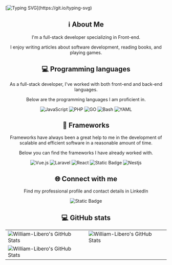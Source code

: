 [![Typing SVG](https://readme-typing-svg.herokuapp.com?font=Orbitron&size=30&duration=2500&pause=1000&color=0CFF1A&background=000000&center=true&vCenter=true&random=false&width=900&height=75&lines=Hi%2C+my+name+is+William.;This+is+my+GitHub+profile.)](https://git.io/typing-svg)

<div align="center">
    <h2>ℹ️ About Me</h2>
    <p>I'm a full-stack developer specializing in Front-end.</p>
    <p>I enjoy writing articles about software development, reading books, and playing games.</p>
</div>

<div align="center">
    <h2>💻 Programming languages</h2>
    <p>As a full-stack developer, I've worked with both front-end and back-end languages.</p>
    <p>Below are the programming languages I am proficient in.</p>
    <img alt="JavaScript" src="https://img.shields.io/badge/JavaScript-%20?style=for-the-badge&logo=javascript&logoColor=black&color=%23f5de1c">
    <img alt="PHP" src="https://img.shields.io/badge/PHP-%20?style=for-the-badge&logo=php&logoColor=black&color=%233678ac">
    <img alt="GO" src="https://img.shields.io/badge/GO-%20?style=for-the-badge&logo=go&logoColor=white&color=%2302aed6">
    <img alt="Bash" src="https://img.shields.io/badge/BASH-%20?style=for-the-badge&logo=gnubash&logoColor=white&color=%234caa26">
    <img alt="YAML" src="https://img.shields.io/badge/YAML-%20?style=for-the-badge&logo=yaml&logoColor=white&color=black">
</div>

<div align="center">
    <h2>🔧 Frameworks</h2>
    <p>Frameworks have always been a great help to me in the development of scalable and efficient software in a reasonable amount of time.</p>
    <p>Below you can find the frameworks I have already worked with.</p>
    <img alt="Vue.js" src="https://img.shields.io/badge/Vue.js-%20?style=for-the-badge&logo=vuedotjs&logoColor=%2342b982&color=%23324a5c&link=https%3A%2F%2Fvuejs.org%2F">
    <img alt="Laravel" src="https://img.shields.io/badge/Laravel-%20?style=for-the-badge&logo=Laravel&logoColor=white&color=%23f33a2e&link=https%3A%2F%2Flaravel.com%2F">
    <img alt="React" src="https://img.shields.io/badge/React-%20?style=for-the-badge&logo=react&logoColor=white&color=%2362dafc&link=https%3A%2F%2Fpt-br.legacy.reactjs.org%2F">
    <img alt="Static Badge" src="https://img.shields.io/badge/Next.js-%20?style=for-the-badge&logo=nextdotjs&logoColor=white&color=black&link=https%3A%2F%2Fnextjs.org%2F">
    <img alt="Nestjs" src="https://img.shields.io/badge/Nestjs-%20?style=for-the-badge&logo=nestjs&logoColor=white&color=%23ea285d&link=https%3A%2F%2Fnestjs.com%2F">
</div>

<div align="center">
    <h2>🌐 Connect with me</h2>
    <p>Find my professional profile and contact details in LinkedIn</p>
    <img alt="Static Badge" src="https://img.shields.io/badge/LinkedIn-%20?style=for-the-badge&logo=linkedin&logoColor=white&color=%230b65c3&link=https%3A%2F%2Fwww.linkedin.com%2Fin%2Fwilliamlibero%2F">
</div>

<div align="center">
    <h2>💻 GitHub stats</h2>
     <table align="center" width="100%" height="100%" >
        <tr>
            <td><img src="https://github-readme-stats.vercel.app/api?username=William-Libero&theme=default&show_icons=true&hide_border=true&count_private=true" alt="William-Libero's GitHub Stats" /></td>
            <td><img src="https://github-readme-stats.vercel.app/api/top-langs/?username=William-Libero&theme=default&show_icons=true&hide_border=true&layout=compact" alt="William-Libero's GitHub Stats" /></td>
        </tr>
         <tr>
            <td><img src="https://github-readme-streak-stats.herokuapp.com/?user=William-Libero&theme=default&hide_border=true" alt="William-Libero's GitHub Stats" /></td>
         </tr>
     </table>
</div>
